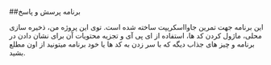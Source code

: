 ##برنامه پرسش و پاسخ

این برنامه جهت تمرین جاوااسکریپت ساخته شده است.
توی این پروژه من، ذخیره سازی محلی، ماژول کردن کد ها، استفاده از ای پی آی و تجزیه محتویات آن برای نشان دادن در برنامه و چیز های جذاب دیگه که با سر زدن به کد ها یا خود برنامه میتونید از اون مطلع بشید.
